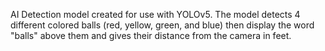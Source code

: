 AI Detection model created for use with YOLOv5. The model detects 4 different colored balls (red, yellow, green, and blue) then display the word "balls" above them and gives their distance from the camera in feet.
